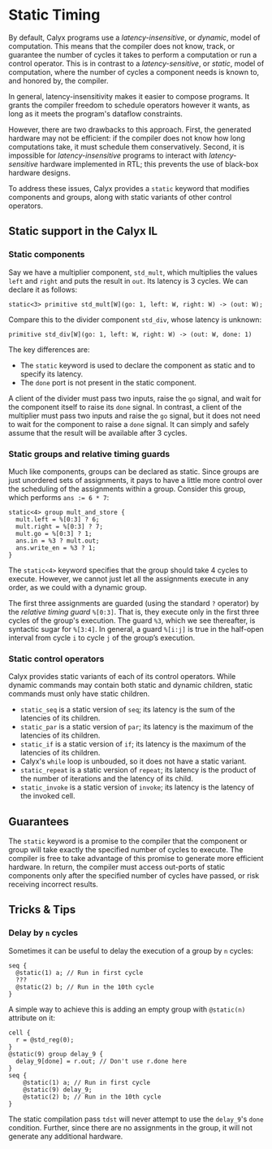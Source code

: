 # Static Timing

By default, Calyx programs use a *latency-insensitive*, or *dynamic*, model of computation.
This means that the compiler does not know, track, or guarantee the number of cycles it takes to perform a computation or run a control operator.
This is in contrast to a *latency-sensitive*, or *static*, model of computation, where the number of cycles a component needs is known to, and honored by, the compiler.

In general, latency-insensitivity makes it easier to compose programs.
It grants the compiler freedom to schedule operators however it wants, as long as it meets the program's dataflow constraints.

However, there are two drawbacks to this approach.
First, the generated hardware may not be efficient: if the compiler does not know how long computations take, it must schedule them conservatively.
Second, it is impossible for *latency-insensitive* programs to interact with *latency-sensitive* hardware implemented in RTL;
this prevents the use of black-box hardware designs.

To address these issues, Calyx provides a `static` keyword that modifies components and groups, along with static variants of other control operators.

## Static support in the Calyx IL

### Static components

Say we have a multiplier component, `std_mult`, which multiplies the values `left` and `right` and puts the result in `out`.
Its latency is 3 cycles.
We can declare it as follows:
```
static<3> primitive std_mult[W](go: 1, left: W, right: W) -> (out: W);
```
Compare this to the divider component `std_div`, whose latency is unknown:
```
primitive std_div[W](go: 1, left: W, right: W) -> (out: W, done: 1)
```
The key differences are:
- The `static` keyword is used to declare the component as static and to specify its latency.
- The `done` port is not present in the static component.

A client of the divider must pass two inputs, raise the `go` signal, and wait for the component itself to raise its `done` signal.
In contrast, a client of the multiplier must pass two inputs and raise the `go` signal, but it does not need to wait for the component to raise a `done` signal.
It can simply and safely assume that the result will be available after 3 cycles.


### Static groups and relative timing guards

Much like components, groups can be declared as static.
Since groups are just unordered sets of assignments, it pays to have a little more control over the scheduling of the assignments within a group.
Consider this group, which performs `ans := 6 * 7`:
```
static<4> group mult_and_store {
  mult.left = %[0:3] ? 6;
  mult.right = %[0:3] ? 7;
  mult.go = %[0:3] ? 1;
  ans.in = %3 ? mult.out;
  ans.write_en = %3 ? 1;
}
```
The `static<4>` keyword specifies that the group should take 4 cycles to execute.
However, we cannot just let all the assignments execute in any order, as we could with a dynamic group.

The first three assignments are guarded (using the standard `?` operator) by the *relative timing guard* `%[0:3]`.
That is, they execute only in the first three cycles of the group's execution.
The guard `%3`, which we see thereafter, is syntactic sugar for `%[3:4]`.
In general, a guard `%[i:j]` is true in the half-open interval from cycle `i` to
cycle `j` of the group’s execution.

### Static control operators

Calyx provides static variants of each of its control operators.
While dynamic commands may contain both static and dynamic children, static commands must only have static children.

- `static_seq` is a static version of `seq`; its latency is the sum of the latencies of its children.
- `static_par` is a static version of `par`; its latency is the maximum of the latencies of its children.
- `static_if` is a static version of `if`; its latency is the maximum of the latencies of its children.
- Calyx's `while` loop is unbouded, so it does not have a static variant.
- `static_repeat` is a static version of `repeat`; its latency is the product of the number of iterations and the latency of its child.
- `static_invoke` is a static version of `invoke`; its latency is the latency of the invoked cell.

## Guarantees

The `static` keyword is a promise to the compiler that the component or group will take exactly the specified number of cycles to execute.
The compiler is free to take advantage of this promise to generate more efficient hardware.
In return, the compiler must access out-ports of static components only after the specified number of cycles have passed, or risk receiving incorrect results.


## Tricks & Tips

### Delay by `n` cycles

Sometimes it can be useful to delay the execution of a group by `n` cycles:
```
seq {
  @static(1) a; // Run in first cycle
  ???
  @static(2) b; // Run in the 10th cycle
}
```

A simple way to achieve this is adding an empty group with `@static(n)` attribute on it:
```
cell {
  r = @std_reg(0);
}
@static(9) group delay_9 {
  delay_9[done] = r.out; // Don't use r.done here
}
seq {
    @static(1) a; // Run in first cycle
    @static(9) delay_9;
    @static(2) b; // Run in the 10th cycle
}
```

The static compilation pass `tdst` will never attempt to use the `delay_9`'s `done` condition.
Further, since there are no assignments in the group, it will not generate any additional hardware.
